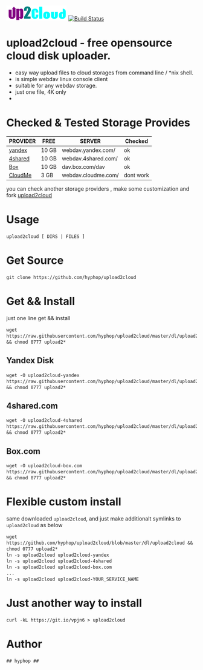 <img alt=upload2cloud src="img/up2cloud.png"/> [![Build Status](https://travis-ci.com/hyphop/upload2cloud.svg?branch=master)](https://travis-ci.com/hyphop/upload2cloud)

# upload2cloud - free opensource cloud disk uploader.

+ easy way upload files to cloud storages from command line / *nix shell.
+ is simple webdav linux console client 
+ suitable for any webdav storage.
+ just one file, 4K only
+ 

# Checked & Tested Storage Provides

PROVIDER | FREE | SERVER |Checked
--- | --- | --- | ---
[yandex](https://disk.yandex.com)	| 10 GB	| webdav.yandex.com/ | ok
[4shared](https://4shared.com)	| 10 GB	| webdav.4shared.com/ | ok
[Box](https://box.com) | 10 GB	| dav.box.com/dav | ok
[CloudMe](https://cloudme.com)	| 3 GB	| webdav.cloudme.com/ | dont work

you can check another storage providers , 
make some customization and fork [upload2cloud](https://github.com/hyphop/upload2cloud)

# Usage 
    
    upload2cloud [ DIRS | FILES ]
    
# Get Source 

    git clone https://github.com/hyphop/upload2cloud

# Get && Install

just one line get && install

    wget https://raw.githubusercontent.com/hyphop/upload2cloud/master/dl/upload2cloud && chmod 0777 upload2*

## Yandex Disk

    wget -O upload2cloud-yandex https://raw.githubusercontent.com/hyphop/upload2cloud/master/dl/upload2cloud && chmod 0777 upload2*

## 4shared.com

    wget -O upload2cloud-4shared https://raw.githubusercontent.com/hyphop/upload2cloud/master/dl/upload2cloud && chmod 0777 upload2*

## Box.com

    wget -O upload2cloud-box.com https://raw.githubusercontent.com/hyphop/upload2cloud/master/dl/upload2cloud && chmod 0777 upload2*

# Flexible custom install

same downloaded `upload2cloud`, and just make additionalt symlinks to `upload2cloud` as below

    wget https://github.com/hyphop/upload2cloud/blob/master/dl/upload2cloud && chmod 0777 upload2*
    ln -s upload2cloud upload2cloud-yandex
    ln -s upload2cloud upload2cloud-4shared
    ln -s upload2cloud upload2cloud-box.com
    ...
    ln -s upload2cloud upload2cloud-YOUR_SERVICE_NAME

# Just another way to install

    curl -kL https://git.io/vpjn6 > upload2cloud

# Author 

    ## hyphop ##

